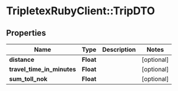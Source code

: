 # TripletexRubyClient::TripDTO

## Properties
Name | Type | Description | Notes
------------ | ------------- | ------------- | -------------
**distance** | **Float** |  | [optional] 
**travel_time_in_minutes** | **Float** |  | [optional] 
**sum_toll_nok** | **Float** |  | [optional] 


